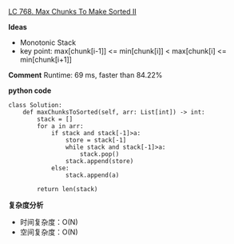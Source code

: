 [LC 768. Max Chunks To Make Sorted II](https://leetcode.com/problems/max-chunks-to-make-sorted-ii/)

**Ideas**
- Monotonic Stack
- key point:
   max[chunk[i-1]] <= min[chunk[i]] < max[chunk[i] <= min[chunk[i+1]]

**Comment**
Runtime: 69 ms, faster than 84.22%

**python code**
```
class Solution:
    def maxChunksToSorted(self, arr: List[int]) -> int:
        stack = []
        for a in arr:
            if stack and stack[-1]>a:
                store = stack[-1]
                while stack and stack[-1]>a:
                    stack.pop()
                stack.append(store)
            else:
                stack.append(a)
                
        return len(stack)
```

**复杂度分析**
- 时间复杂度：O(N)
- 空间复杂度：O(N)